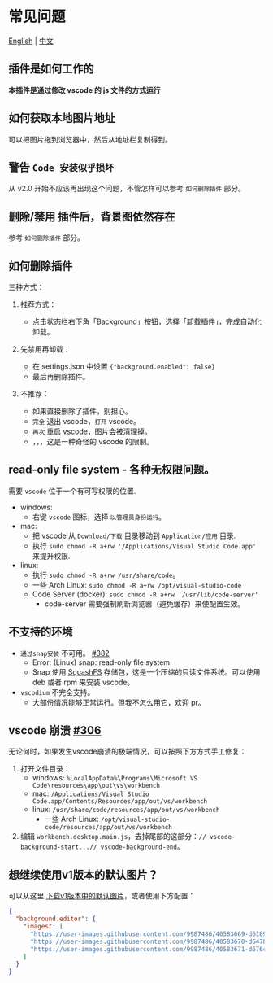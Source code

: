 # 常见问题

[English](./common-issues.md) | [中文](./common-issues.zh-CN.md)

## 插件是如何工作的

**本插件是通过修改 vscode 的 js 文件的方式运行**

## 如何获取本地图片地址

可以把图片拖到浏览器中，然后从地址栏复制得到。

## 警告 `Code 安装似乎损坏`

从 v2.0 开始不应该再出现这个问题，不管怎样可以参考 `如何删除插件` 部分。

## 删除/禁用 插件后，背景图依然存在

参考 `如何删除插件` 部分。

## 如何删除插件

三种方式：

1. 推荐方式：

   - 点击状态栏右下角「Background」按钮，选择「卸载插件」，完成自动化卸载。

2. 先禁用再卸载：

   - 在 settings.json 中设置 `{"background.enabled": false}`
   - 最后再删除插件。

3. 不推荐：

   - 如果直接删除了插件，别担心。
   - `完全` 退出 vscode，`打开` vscode。
   - `再次` 重启 vscode，图片会被清理掉。
   - ，，，这是一种奇怪的 vscode 的限制。

## read-only file system - 各种无权限问题。

需要 `vscode` 位于一个有可写权限的位置.

- windows:
  - 右键 `vscode` 图标，选择 `以管理员身份运行`。
- mac:
  - 把 vscode 从 `Download/下载` 目录移动到 `Application/应用` 目录.
  - 执行 `sudo chmod -R a+rw '/Applications/Visual Studio Code.app'` 来提升权限.
- linux:
  - 执行 `sudo chmod -R a+rw /usr/share/code`。
  - 一些 Arch Linux: `sudo chmod -R a+rw /opt/visual-studio-code`
  - Code Server (docker): `sudo chmod -R a+rw '/usr/lib/code-server'`
    - code-server 需要强制刷新浏览器（避免缓存）来使配置生效。

## 不支持的环境

- `通过snap安装` 不可用。 [#382](https://github.com/shalldie/vscode-background/issues/382)
  - Error: (Linux) snap: read-only file system
  - Snap 使用 [SquashFS](https://en.wikipedia.org/wiki/SquashFS) 存储包，这是一个压缩的只读文件系统。可以使用 deb 或者 rpm 来安装 vscode。
- `vscodium` 不完全支持。
  - 大部份情况能够正常运行。但我不怎么用它，欢迎 pr。

## vscode 崩溃 [#306](https://github.com/shalldie/vscode-background/issues/306)

无论何时，如果发生vscode崩溃的极端情况，可以按照下方方式手工修复：

1. 打开文件目录：
   - windows: `%LocalAppData%\Programs\Microsoft VS Code\resources\app\out\vs\workbench`
   - mac: `/Applications/Visual Studio Code.app/Contents/Resources/app/out/vs/workbench`
   - linux: `/usr/share/code/resources/app/out/vs/workbench`
     - 一些 Arch Linux: `/opt/visual-studio-code/resources/app/out/vs/workbench`
2. 编辑 `workbench.desktop.main.js`，去掉尾部的这部分：`// vscode-background-start...// vscode-background-end`。

## 想继续使用v1版本的默认图片？

可以从这里 [下载v1版本中的默认图片](https://github.com/shalldie/vscode-background/issues/106#issuecomment-392311967)，或者使用下方配置：

```json
{
  "background.editor": {
    "images": [
      "https://user-images.githubusercontent.com/9987486/40583669-d6189844-61c5-11e8-89e3-c52ad153da09.png",
      "https://user-images.githubusercontent.com/9987486/40583670-d6478c9e-61c5-11e8-9551-6b55eacc7b8d.png",
      "https://user-images.githubusercontent.com/9987486/40583671-d676c6e4-61c5-11e8-94cb-34ec4a12fa01.png"
    ]
  }
}
```
